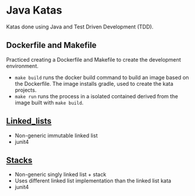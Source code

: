 # Java Katas

Katas done using Java and Test Driven Development (TDD).

## Dockerfile and Makefile
Practiced creating a Dockerfile and Makefile to create the development environment.

- `make build` runs the docker build command to build an image based on the Dockerfile. The image installs gradle, used to create the kata projects.
- `make run` runs the process in a isolated contained derived from the image built with `make build`.

## [Linked_lists](https://github.com/KDvu/katas/tree/master/java/linked_lists)
- Non-generic immutable linked list
- junit4

## [Stacks](https://github.com/KDvu/katas/tree/master/java/stacks)
- Non-generic singly linked list + stack
- Uses different linked list implementation than the linked list kata
- junit4